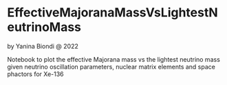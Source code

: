 # EffectiveMajoranaMassVsLightestNeutrinoMass
by Yanina Biondi @ 2022

Notebook to plot the effective Majorana mass vs the lightest neutrino mass given neutrino oscillation parameters, 
nuclear matrix elements and space phactors for Xe-136 

